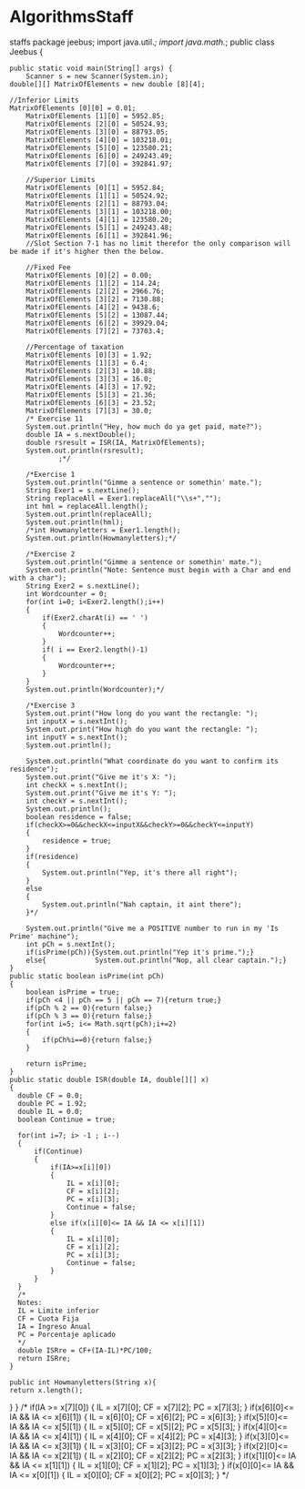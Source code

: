 AlgorithmsStaff
===============

staffs
package jeebus;
import java.util.*;
import java.math.*;
public class Jeebus {

    public static void main(String[] args) {
        Scanner s = new Scanner(System.in);	
	double[][] MatrixOfElements = new double [8][4];
	
	//Inferior Limits
	MatrixOfElements [0][0] = 0.01;
        MatrixOfElements [1][0] = 5952.85;
        MatrixOfElements [2][0] = 50524.93;
        MatrixOfElements [3][0] = 88793.05;
        MatrixOfElements [4][0] = 103218.01;
        MatrixOfElements [5][0] = 123580.21;
        MatrixOfElements [6][0] = 249243.49;
        MatrixOfElements [7][0] = 392841.97;
        
        //Superior Limits
        MatrixOfElements [0][1] = 5952.84;
        MatrixOfElements [1][1] = 50524.92;
        MatrixOfElements [2][1] = 88793.04;
        MatrixOfElements [3][1] = 103218.00;
        MatrixOfElements [4][1] = 123580.20;
        MatrixOfElements [5][1] = 249243.48;
        MatrixOfElements [6][1] = 392841.96;
        //Slot Section 7-1 has no limit therefor the only comparison will be made if it's higher then the below.
        
        //Fixed Fee
        MatrixOfElements [0][2] = 0.00;
        MatrixOfElements [1][2] = 114.24;
        MatrixOfElements [2][2] = 2966.76;
        MatrixOfElements [3][2] = 7130.88;
        MatrixOfElements [4][2] = 9438.6;
        MatrixOfElements [5][2] = 13087.44;
        MatrixOfElements [6][2] = 39929.04;
        MatrixOfElements [7][2] = 73703.4;
        
        //Percentage of taxation
        MatrixOfElements [0][3] = 1.92;
        MatrixOfElements [1][3] = 6.4;
        MatrixOfElements [2][3] = 10.88;
        MatrixOfElements [3][3] = 16.0;
        MatrixOfElements [4][3] = 17.92;
        MatrixOfElements [5][3] = 21.36;
        MatrixOfElements [6][3] = 23.52;
        MatrixOfElements [7][3] = 30.0;
        /* Exercise 11
        System.out.println("Hey, how much do ya get paid, mate?");
        double IA = s.nextDouble();
        double rsresult = ISR(IA, MatrixOfElements);
        System.out.println(rsresult);
                ;*/
        
        /*Exercise 1
        System.out.println("Gimme a sentence or somethin' mate.");
        String Exer1 = s.nextLine();
        String replaceAll = Exer1.replaceAll("\\s+","");
        int hml = replaceAll.length();
        System.out.println(replaceAll);
        System.out.println(hml);
        /*int Howmanyletters = Exer1.length();
        System.out.println(Howmanyletters);*/
        
        /*Exercise 2
        System.out.println("Gimme a sentence or somethin' mate.");
        System.out.println("Note: Sentence must begin with a Char and end with a char");
        String Exer2 = s.nextLine();
        int Wordcounter = 0;
        for(int i=0; i<Exer2.length();i++)
        {
            if(Exer2.charAt(i) == ' ')
            {
                Wordcounter++;
            }
            if( i == Exer2.length()-1)
            {
                Wordcounter++;
            }
        }
        System.out.println(Wordcounter);*/
        
        /*Exercise 3
        System.out.print("How long do you want the rectangle: ");
        int inputX = s.nextInt();
        System.out.print("How high do you want the rectangle: ");
        int inputY = s.nextInt();
        System.out.println();
        
        System.out.println("What coordinate do you want to confirm its residence");
        System.out.print("Give me it's X: ");
        int checkX = s.nextInt();
        System.out.print("Give me it's Y: ");
        int checkY = s.nextInt();
        System.out.println();
        boolean residence = false;
        if(checkX>=0&&checkX<=inputX&&checkY>=0&&checkY<=inputY)
        {
            residence = true;
        }
        if(residence)
        {
            System.out.println("Yep, it's there all right");
        }
        else
        {
            System.out.println("Nah captain, it aint there");
        }*/
        
        System.out.println("Give me a POSITIVE number to run in my 'Is Prime' machine");
        int pCh = s.nextInt();
        if(isPrime(pCh)){System.out.println("Yep it's prime.");}
        else{            System.out.println("Nop, all clear captain.");}
    }
    public static boolean isPrime(int pCh)
    {
        boolean isPrime = true;
        if(pCh <4 || pCh == 5 || pCh == 7){return true;}
        if(pCh % 2 == 0){return false;}
        if(pCh % 3 == 0){return false;}
        for(int i=5; i<= Math.sqrt(pCh);i+=2)
        {
            if(pCh%i==0){return false;}
        }
        
        return isPrime;
    }
    public static double ISR(double IA, double[][] x)
    {
      double CF = 0.0;
      double PC = 1.92;
      double IL = 0.0;
      boolean Continue = true;
      
      for(int i=7; i> -1 ; i--)
      {
          if(Continue)
          {
              if(IA>=x[i][0])
              {
                  IL = x[i][0];
                  CF = x[i][2];
                  PC = x[i][3];
                  Continue = false;
              }
              else if(x[i][0]<= IA && IA <= x[i][1])
              {
                  IL = x[i][0];
                  CF = x[i][2];
                  PC = x[i][3];
                  Continue = false;
              }
          }
      }
      /*
      Notes:
      IL = Limite inferior
      CF = Cuota Fija
      IA = Ingreso Anual
      PC = Porcentaje aplicado
      */
      double ISRre = CF+(IA-IL)*PC/100;
      return ISRre;
    }
    
    public int Howmanyletters(String x){
	return x.length();
}
}
/*
if(IA >= x[7][0])
      {
          IL = x[7][0];
          CF = x[7][2];
          PC = x[7][3];
      }
      if(x[6][0]<= IA && IA <= x[6][1])
      {
         IL = x[6][0];
         CF = x[6][2];
         PC = x[6][3];
      }
      if(x[5][0]<= IA && IA <= x[5][1])
      {
         IL = x[5][0];
         CF = x[5][2];
         PC = x[5][3];
      }
      if(x[4][0]<= IA && IA <= x[4][1])
      {
         IL = x[4][0];
         CF = x[4][2];
         PC = x[4][3];
      }
      if(x[3][0]<= IA && IA <= x[3][1])
      {
         IL = x[3][0];
         CF = x[3][2];
         PC = x[3][3];
      }
      if(x[2][0]<= IA && IA <= x[2][1])
      {
         IL = x[2][0];
         CF = x[2][2];
         PC = x[2][3];
      }
      if(x[1][0]<= IA && IA <= x[1][1])
      {
         IL = x[1][0];
         CF = x[1][2];
         PC = x[1][3];
      }
      if(x[0][0]<= IA && IA <= x[0][1])
      {
         IL = x[0][0];
         CF = x[0][2];
         PC = x[0][3];
      }
*/
